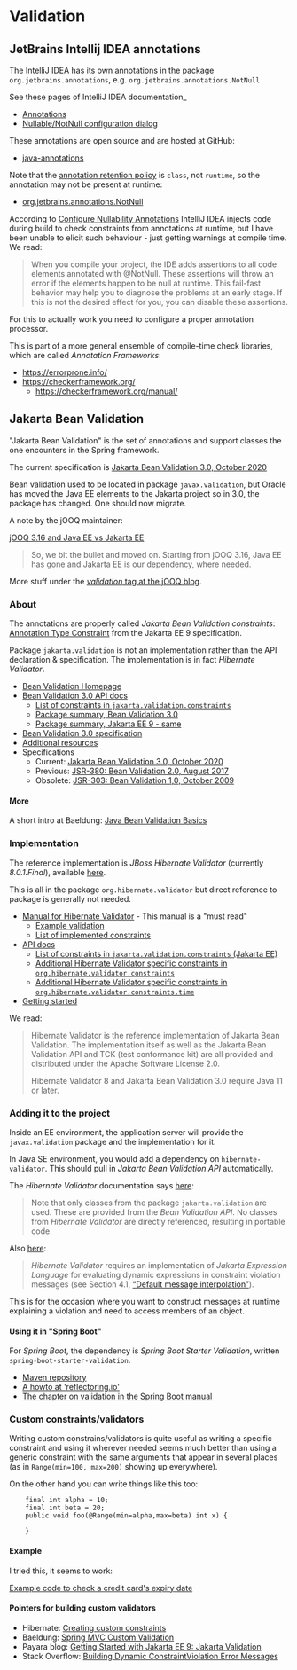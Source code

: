 # Validation

## JetBrains Intellij IDEA annotations

The IntelliJ IDEA has its own annotations in the package `org.jetbrains.annotations`,
e.g. `org.jetbrains.annotations.NotNull` 

See these pages of IntelliJ IDEA documentation_

- [Annotations](https://www.jetbrains.com/help/idea/annotating-source-code.html) 
- [Nullable/NotNull configuration dialog](https://www.jetbrains.com/help/idea/nullable-notnull-configuration.html)

These annotations are open source and are hosted at GitHub:

- [java-annotations](https://github.com/JetBrains/java-annotations)

Note that the [annotation retention policy](https://docs.oracle.com/en/java/javase/17/docs/api/java.base/java/lang/annotation/RetentionPolicy.html) 
is `class`, not `runtime`, so the annotation may not be present at runtime:  

- [org.jetbrains.annotations.NotNull](https://github.com/JetBrains/java-annotations/blob/master/common/src/main/java/org/jetbrains/annotations/NotNull.java)

According to [Configure Nullability Annotations](https://www.jetbrains.com/help/idea/annotating-source-code.html#configure-nullability-annotations)
IntelliJ IDEA injects code during build to check constraints from annotations at 
runtime, but I have been unable to elicit such behaviour - just getting warnings at 
compile time. We read:

> When you compile your project, the IDE adds assertions to all 
> code elements annotated with @NotNull. These assertions will throw
> an error if the elements happen to be null at runtime. This
> fail-fast behavior may help you to diagnose the problems at an early stage.
> If this is not the desired effect for you, you can disable these assertions.

For this to actually work you need to configure a proper annotation processor.

This is part of a more general ensemble of compile-time check libraries, which 
are called _Annotation Frameworks_:

- https://errorprone.info/
- https://checkerframework.org/
   - https://checkerframework.org/manual/


## Jakarta Bean Validation

"Jakarta Bean Validation" is the set of annotations and support classes the one encounters in the Spring framework.

The current specification is [Jakarta Bean Validation 3.0, October 2020](https://beanvalidation.org/3.0/)
 
Bean validation used to be located in package `javax.validation`, but Oracle has moved the Java EE elements to the 
Jakarta project so in 3.0, the package has changed. One should now migrate.

A note by the jOOQ maintainer:

[jOOQ 3.16 and Java EE vs Jakarta EE](https://blog.jooq.org/jooq-3-16-and-java-ee-vs-jakarta-ee/)

> So, we bit the bullet and moved on. Starting from jOOQ 3.16, Java EE has gone
> and Jakarta EE is our dependency, where needed.

More stuff under the [_validation_ tag at the jOOQ blog](https://blog.jooq.org/tag/validation/).

### About

The annotations are properly called _Jakarta Bean Validation constraints_:
[Annotation Type Constraint](https://jakarta.ee/specifications/platform/9/apidocs/jakarta/validation/constraint)
from the Jakarta EE 9 specification.

Package `jakarta.validation`  is not an implementation rather than the API declaration & 
specification. The implementation is in fact _Hibernate Validator_.

- [Bean Validation Homepage](https://beanvalidation.org/)
- [Bean Validation 3.0 API docs](https://jakarta.ee/specifications/bean-validation/3.0/apidocs/)
   - [List of constraints in `jakarta.validation.constraints`](https://jakarta.ee/specifications/bean-validation/3.0/apidocs/jakarta/validation/constraints/package-summary.html)
   - [Package summary, Bean Validation 3.0](https://jakarta.ee/specifications/bean-validation/3.0/apidocs/jakarta/validation/constraints/package-summary.html)
   - [Package summary, Jakarta EE 9 - same](https://jakarta.ee/specifications/platform/9/apidocs/jakarta/validation/constraints/package-summary.html)
- [Bean Validation 3.0 specification](https://jakarta.ee/specifications/bean-validation/3.0/jakarta-bean-validation-spec-3.0.html) 
- [Additional resources](https://beanvalidation.org/resources/)
- Specifications
   - Current: [Jakarta Bean Validation 3.0, October 2020](https://beanvalidation.org/3.0/)  
   - Previous: [JSR-380: Bean Validation 2.0, August 2017](https://beanvalidation.org/2.0-jsr380/)
   - Obsolete: [JSR-303: Bean Validation 1,0, October 2009](https://beanvalidation.org/1.0/spec/)

#### More

A short intro at Baeldung: [Java Bean Validation Basics](https://www.baeldung.com/javax-validation)

### Implementation

The reference implementation is _JBoss Hibernate Validator_ (currently _8.0.1.Final_), available [here](https://hibernate.org/validator/).

This is all in the package `org.hibernate.validator` but direct reference to
package is generally not needed. 

- [Manual for Hibernate Validator](https://docs.jboss.org/hibernate/stable/validator/reference/en-US/html_single/) - This manual is a "must read"
   - [Example validation](https://docs.jboss.org/hibernate/stable/validator/reference/en-US/html_single/#_validating_constraints)
   - [List of implemented constraints](https://docs.jboss.org/hibernate/stable/validator/reference/en-US/html_single/#section-builtin-constraints)
- [API docs](https://docs.jboss.org/hibernate/stable/validator/api/)
   - [List of constraints in `jakarta.validation.constraints` (Jakarta EE)](https://jakarta.ee/specifications/bean-validation/3.0/apidocs/jakarta/validation/constraints/package-summary.html) 
   - [Additional Hibernate Validator specific constraints in `org.hibernate.validator.constraints`](https://docs.jboss.org/hibernate/stable/validator/api/org/hibernate/validator/constraints/package-summary.html)
   - [Additional Hibernate Validator specific constraints in `org.hibernate.validator.constraints.time`](https://docs.jboss.org/hibernate/stable/validator/api/org/hibernate/validator/constraints/time/package-summary.html)
- [Getting started](https://hibernate.org/validator/documentation/getting-started/)
    
We read:

> Hibernate Validator is the reference implementation of Jakarta Bean Validation.
> The implementation itself as well as the Jakarta Bean Validation API and TCK
> (test conformance kit) are all provided and distributed under the Apache Software
> License 2.0.
> 
> Hibernate Validator 8 and Jakarta Bean Validation 3.0 require Java 11 or later.

### Adding it to the project

Inside an EE environment, the application server will provide the `javax.validation` package
and the implementation for it.

In Java SE environment, you would add a dependency on `hibernate-validator`. This should
pull in _Jakarta Bean Validation API_ automatically.

The _Hibernate Validator_ documentation says 
[here](https://docs.jboss.org/hibernate/stable/validator/reference/en-US/html_single/#_validating_constraints):

> Note that only classes from the package `jakarta.validation` are used. These are provided
> from the _Bean Validation API_. No classes from _Hibernate Validator_ are directly referenced, 
> resulting in portable code.

Also [here](https://docs.jboss.org/hibernate/stable/validator/reference/en-US/html_single/#validator-gettingstarted-uel):

> _Hibernate Validator_ requires an implementation of _Jakarta Expression Language_ for evaluating
> dynamic expressions in constraint violation messages 
> (see Section 4.1, [“Default message interpolation”](https://docs.jboss.org/hibernate/stable/validator/reference/en-US/html_single/#section-message-interpolation)).

This is for the occasion where you want to construct messages at runtime explaining a violation
and need to access members of an object.

#### Using it in "Spring Boot" 

For _Spring Boot_, the dependency is _Spring Boot Starter Validation_, written `spring-boot-starter-validation`.

- [Maven repository](https://mvnrepository.com/artifact/org.springframework.boot/spring-boot-starter-validation)
- [A howto at 'reflectoring.io'](https://reflectoring.io/bean-validation-with-spring-boot/)
- [The chapter on validation in the Spring Boot manual](https://docs.spring.io/spring-boot/docs/current/reference/htmlsingle/#io.validation)

### Custom constraints/validators

Writing custom constrains/validators is quite useful as writing a specific constraint and using it wherever needed
seems much better than using a generic constraint with the same arguments that appear
in several places (as in `Range(min=100, max=200)` showing up everywhere). 

On the other hand you can write things like this too:

~~~
    final int alpha = 10;
    final int beta = 20;
    public void foo(@Range(min=alpha,max=beta) int x) {
        
    }
~~~

#### Example

I tried this, it seems to work:

[Example code to check a credit card's expiry date](https://github.com/dtonhofer/taco-cloud-modified/tree/master/src/main/java/tacos/validation)

#### Pointers for building custom validators

   - Hibernate: [Creating custom constraints](https://docs.jboss.org/hibernate/stable/validator/reference/en-US/html_single/#validator-customconstraints)
   - Baeldung: [Spring MVC Custom Validation](https://www.baeldung.com/spring-mvc-custom-validator)
   - Payara blog: [Getting Started with Jakarta EE 9: Jakarta Validation](https://blog.payara.fish/getting-started-with-jakarta-ee-9-jakarta-validation)
   - Stack Overflow: [Building Dynamic ConstraintViolation Error Messages](https://stackoverflow.com/questions/23702975/building-dynamic-constraintviolation-error-messages)

